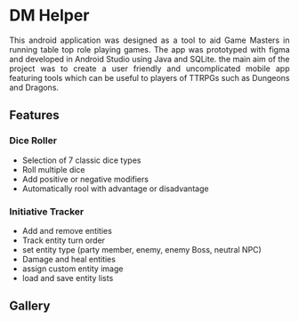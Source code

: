 # DM Helper 
<div align="justify"> This android application was designed as a tool to aid Game Masters in running table top role playing games. The app was prototyped with figma and developed in Android Studio using Java and SQLite. the main aim of the project was to create a user friendly and uncomplicated mobile app featuring tools which can be useful to players of TTRPGs such as Dungeons and Dragons. 

## Features
### Dice Roller
* Selection of 7 classic dice types
* Roll multiple dice
* Add positive or negative modifiers
* Automatically rool with advantage or disadvantage

### Initiative Tracker
* Add and remove entities 
* Track entity turn order
* set entity type (party member, enemy, enemy Boss, neutral NPC)
* Damage and heal entities
* assign custom entity image
* load and save entity lists

## Gallery
